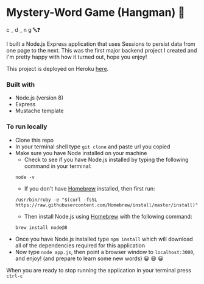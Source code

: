 # Mystery-Word Game (Hangman) :star2:

c _ d _ n g  :abc::question:

I built a Node.js Express application that uses Sessions to persist data from one page to the next. This was the first major backend project I created and I'm pretty happy with how it turned out, hope you enjoy!

This project is deployed on Heroku [here](https://thawing-thicket-28274.herokuapp.com/login).

### Built with
* Node.js (version 8)
* Express
* Mustache template

### To run locally
* Clone this repo
* In your terminal shell type `git clone` and paste url you copied
* Make sure you have Node installed on your machine
  * Check to see if you have Node.js installed by typing the following command in your terminal:
  ```
  node -v
  ```
  * If you don't have [Homebrew](https://brew.sh/) installed, then first run:
  ```
  /usr/bin/ruby -e "$(curl -fsSL https://raw.githubusercontent.com/Homebrew/install/master/install)"
  ```
  * Then install Node.js using [Homebrew](https://brew.sh/) with the following command:
  ```
  brew install node@8
  ```
* Once you have Node.js installed type `npm install` which will download all of the dependencies required for this application
* Now type `node app.js`, then point a browser window to `localhost:3000`, and enjoy! (and prepare to learn some new words) :grinning: :laughing: :grinning:


When you are ready to stop running the application in your terminal press `ctrl-c`
